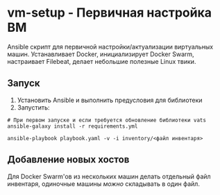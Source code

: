 # vm-setup - Первичная настройка ВМ

Ansible скрипт для первичной настройки/актуализации виртуальных машин. Устанавливает Docker, инициализирует Docker Swarm, настраивает Filebeat, делает небольшие полезные Linux твики.

## Запуск

1. Установить Ansible и выполнить предусловия для библиотеки
2. Запустить:

```
# При первом запуске и если требуется обновление библиотеки vats
ansible-galaxy install -r requirements.yml

ansible-playbook playbook.yaml -v -i inventory/<файл инвентаря>
```

## Добавление новых хостов

Для Docker Swarm'ов из нескольких машин делать отдельный файл инвентаря, одиночные машины *можно* складывать в один файл.

